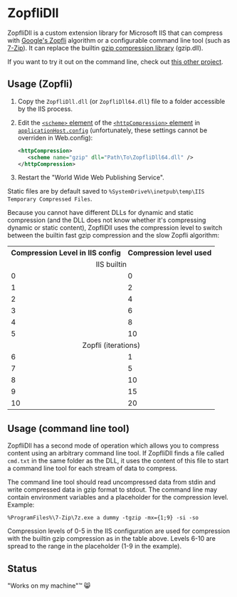 # ZopfliDll

ZopfliDll is a custom extension library for Microsoft IIS that can compress with [Google's Zopfli](https://code.google.com/p/zopfli/) algorithm or a configurable command line tool (such as [7-Zip](http://www.7-zip.org/)). 
It can replace the builtin [gzip compression library](http://msdn.microsoft.com/en-us/library/dd692872.aspx) (gzip.dll).

If you want to try it out on the command line, check out [this other project](https://github.com/mganss/IisGzip).

## Usage (Zopfli)

1. Copy the `ZopfliDll.dll` (or `ZopfliDll64.dll`) file to a folder accessible by the IIS process. 
2. Edit the [`<scheme>` element](http://www.iis.net/configreference/system.webserver/httpcompression/scheme) of the [`<httpCompression>` element](http://www.iis.net/configreference/system.webserver/httpcompression) in [`applicationHost.config`](http://www.iis.net/learn/get-started/planning-your-iis-architecture/introduction-to-applicationhostconfig) (unfortunately, these settings cannot be overriden in Web.config):

   ```xml
   <httpCompression>
      <scheme name="gzip" dll="Path\To\ZopfliDll64.dll" />
   </httpCompression>
   ```

3. Restart the "World Wide Web Publishing Service".

Static files are by default saved to `%SystemDrive%\inetpub\temp\IIS Temporary Compressed Files`.

Because you cannot have different DLLs for dynamic and static compression (and the DLL does not know whether it's compressing dynamic or static content), ZopfliDll uses the compression level to switch between the builtin fast gzip compression and the slow Zopfli algorithm:

<table>
<tr><th>Compression Level in IIS config</th><th>Compression level used</th></tr>
<tr><td colspan="2" align="center">IIS builtin</td></tr>
<tr><td>0</td><td>0</td></tr>
<tr><td>1</td><td>2</td></tr>
<tr><td>2</td><td>4</td></tr>
<tr><td>3</td><td>6</td></tr>
<tr><td>4</td><td>8</td></tr>
<tr><td>5</td><td>10</td></tr>
<tr><td colspan="2" align="center">Zopfli (iterations)</td></tr>
<tr><td>6</td><td>1</td></tr>
<tr><td>7</td><td>5</td></tr>
<tr><td>8</td><td>10</td></tr>
<tr><td>9</td><td>15</td></tr>
<tr><td>10</td><td>20</td></tr>
</table>

## Usage (command line tool)

ZopfliDll has a second mode of operation which allows you to compress content using an arbitrary command line tool. If ZopfliDll finds a file called `cmd.txt` in the same folder as the DLL, it uses the content of this file to start a command line tool for each stream of data to compress. 

The command line tool should read uncompressed data from stdin and write compressed data in gzip format to stdout. The command line may contain environment variables and a placeholder for the compression level. Example:

```
%ProgramFiles%\7-Zip\7z.exe a dummy -tgzip -mx={1;9} -si -so
```

Compression levels of 0-5 in the IIS configuration are used for compression with the builtin gzip compression as in the table above. Levels 6-10 are spread to the range in the placeholder (1-9 in the example).

## Status

"Works on my machine"&trade; :smile_cat:
